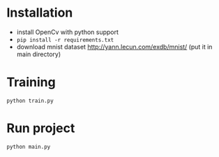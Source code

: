 # Installation

* install OpenCv with python support
* `pip install -r requirements.txt`
* download mnist dataset http://yann.lecun.com/exdb/mnist/ (put it in main directory)

# Training
`python train.py`

# Run project
`python main.py`
